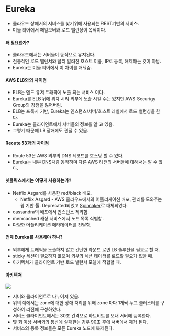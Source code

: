 # Eureka
- 클라우드 상에서의 서비스를 찾기위해 사용되는 REST기반의 서비스.
- 미들 티어에서 페일오버와 로드 밸런싱이 목적이다.

#### 왜 필요한가?
- 클라우드에서는 서버들이 동적으로 유지된다.
- 전통적인 로드 밸런서와 달리 알려진 호스트 이름, IP로 등록, 해제하는 것이 아님.
- Eureka는 미들 티어에서 이 차이를 매꿔줌.

#### AWS ELB와의 차이점
- ELB는 엔드 유저 트래픽에 노출 되는 서비스 이다.
- Eureka를 ELB 뒤에 위치 시켜 외부에 노출 시킬 수는 있지만 AWS Securigy Group의 장점을 잃어버림.
- ELB는 프록시 기반, Eureka는 인스턴스/서버/호스트 레벨에서 로드 밸런싱을 한다.
- Eureka는 클라이언트에서 서버들의 정보를 알 고 있음.
- 그렇기 때문에 LB 장애에도 견딜 수 있음.

#### Reoute 53과의 차이점
- Route 53은 AWS 외부의 DNS 레코드를 호스팅 할 수 있다.
- Eureka는 내부 DNS처럼 동작하며 다른 AWS 리전의 서버들에 대해서는 알 수 없다.

#### 넷플릭스에서는 어떻게 사용하는가?
- Netflix Asgard를 사용한 red/black 배포.
  - Netflix Asgard - AWS 클라우드에서의 어플리케이션 배포, 관리를 도와주는 웹 기반 툴. Deprecated되었고 [Spinnaker](www.spinnaker.io)로 대체되었다.
- cassandra의 배포에서 인스턴스 제외함.
- memcached 캐싱 서비스에서 노드 목록 식별함.
- 다양한 어플리케이션 메타데이터를 전달함.

#### 언제 Eureka를 사용해야 하나?
- 외부에게 트래픽을 노출하지 않고 간단한 라운드 로빈 LB 솔루션을 필요로 할 때.
- sticky 세션이 필요하지 않으며 외부의 세션 데이터를 로드할 필요가 없을 때.
- 아키텍쳐가 클라이언트 기반 로드 밸런서 모델에 적합할 때.

#### 아키텍쳐
![](https://github.com/Netflix/eureka/raw/master/images/eureka_architecture.png)
- 서버와 클라이언트로 나누어져 있음.
- 위의 예에서는 zone에 대한 장애 처리를 위해 zone 마다 1개씩 두고 클러스터를 구성하여 리전에 구성하였다.
- 서비스 클라이언트에서는 30초 간격으로 하트비트를 보내 서버에 등록한다.
- 몇 회 이상 서버와의 통신에 실패한는 경우 90초 후에 서버에서 제거 된다.
- 서비스의 등록 정보들은 모든 Eureka 노드에 복제된다.
